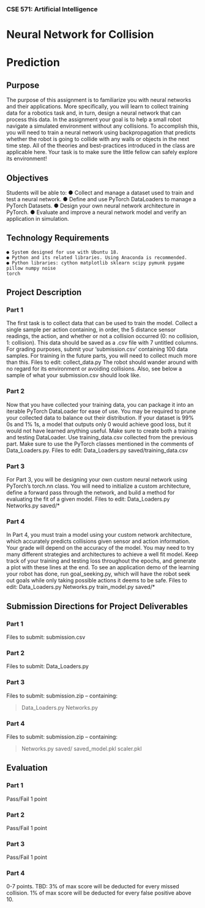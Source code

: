 ### CSE 571: Artificial Intelligence

# Neural Network for Collision

# Prediction

## Purpose

The purpose of this assignment is to familiarize you with neural networks and their applications.
More specifically, you will learn to collect training data for a robotics task and, in turn, design a
neural network that can process this data. In the assignment your goal is to help a small robot
navigate a simulated environment without any collisions. To accomplish this, you will need to
train a neural network using backpropagation that predicts whether the robot is going to collide
with any walls or objects in the next time step. All of the theories and best-practices introduced
in the class are applicable here. Your task is to make sure the little fellow can safely explore its
environment!

## Objectives

Students will be able to:
● Collect and manage a dataset used to train and test a neural network.
● Define and use PyTorch DataLoaders to manage a PyTorch Datasets.
● Design your own neural network architecture in PyTorch.
● Evaluate and improve a neural network model and verify an application in simulation.

## Technology Requirements

```
● System designed for use with Ubuntu 18.
● Python and its related libraries. Using Anaconda is recommended.
● Python libraries: cython matplotlib sklearn scipy pymunk pygame pillow numpy noise
torch
```

## Project Description

### Part 1

The first task is to collect data that can be used to train the model. Collect a single sample per
action containing, in order, the 5 distance sensor readings, the action, and whether or not a
collision occurred (0: no collision, 1: collision). This data should be saved as a .csv file with 7
untitled columns. For grading purposes, submit your ‘submission.csv’ containing 100 data
samples. For training in the future parts, you will need to collect much more than this.
Files to edit:
collect_data.py
The robot should wander around with no regard for its environment or avoiding collisions. Also,
see below a sample of what your submission.csv should look like.


### Part 2

Now that you have collected your training data, you can package it into an iterable PyTorch
DataLoader for ease of use. You may be required to prune your collected data to balance out
their distribution. If your dataset is 99% 0s and 1% 1s, a model that outputs only 0 would
achieve good loss, but it would not have learned anything useful. Make sure to create both a
training and testing DataLoader. Use training_data.csv collected from the previous part. Make
sure to use the PyTorch classes mentioned in the comments of Data_Loaders.py.
Files to edit:
Data_Loaders.py
saved/training_data.csv

### Part 3

For Part 3, you will be designing your own custom neural network using PyTorch’s torch.nn
class. You will need to initialize a custom architecture, define a forward pass through the
network, and build a method for evaluating the fit of a given model.
Files to edit:
Data_Loaders.py
Networks.py
saved/*

### Part 4

In Part 4, you must train a model using your custom network architecture, which accurately
predicts collisions given sensor and action information. Your grade will depend on the accuracy
of the model. You may need to try many different strategies and architectures to achieve a well
fit model. Keep track of your training and testing loss throughout the epochs, and generate a
plot with these lines at the end. To see an application demo of the learning your robot has done,
run goal_seeking.py, which will have the robot seek out goals while only taking possible actions
it deems to be safe.
Files to edit:
Data_Loaders.py
Networks.py
train_model.py
saved/*


## Submission Directions for Project Deliverables

### Part 1

Files to submit:
submission.csv

### Part 2

Files to submit:
Data_Loaders.py

### Part 3

Files to submit:
submission.zip – containing:
> Data_Loaders.py
> Networks.py

### Part 4

Files to submit:
submission.zip – containing:
> Networks.py
> saved/
>saved_model.pkl
>scaler.pkl

## Evaluation

### Part 1

Pass/Fail 1 point

### Part 2

Pass/Fail 1 point

### Part 3

Pass/Fail 1 point

### Part 4

0-7 points. TBD: 3% of max score will be deducted for every missed collision. 1% of max score
will be deducted for every false positive above 10.


